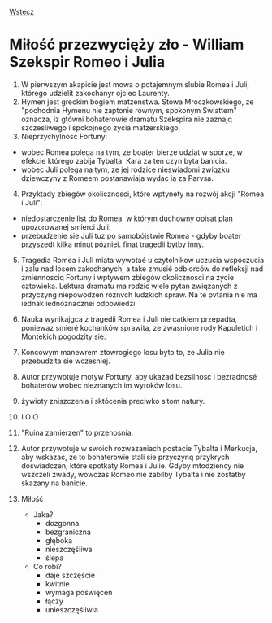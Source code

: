 [Wstecz](../polski.md)

# Miłość przezwycięży zło - William Szekspir Romeo i Julia

1. W pierwszym akapicie jest mowa o potajemnym slubie Romea i Juli, którego udzielit zakochanyr
   ojciec Laurenty.
2. Hymen jest greckim bogiem matzenstwa. Stowa Mroczkowskiego, ze "pochodnia Hymenu nie
   zaptonie równym, spokonym Swiattem" oznacza, iz gtówni bohaterowie dramatu Szekspira nie
   zaznajq szczesliwego i spokojnego zycia matzerskiego.
3. Nieprzychylnosc Fortuny:

-   wobec Romea polega na tym, ze boater bierze udziat w sporze, w efekcie którego zabija
    Tybalta. Kara za ten czyn byta banicia.
-   wobec Juli polega na tym, ze jej rodzice nieswiadomi zwiqzku dziewczyny z Romeem
    postanawiaja wydac ia za Parvsa.

4. Przyktady zbiegów okolicznosci, które wptynety na rozwój akcji "Romea i Juli":

-   niedostarczenie list do Romea, w którym duchowny opisat plan upozorowanej smierci Juli:
-   przebudzenie sie Juli tuz po samobójstwie Romea - gdyby boater przyszedt kilka minut
    pózniei. finat tragedii bytby inny.

5. Tragedia Romea i Juli miata wywotaé u czytelnikow uczucia wspóczucia i zalu nad losem
   zakochanych, a take zmusié odbiorców do refleksji nad zmiennosciq Fortuny i wptywem zbiegów okolicznosci na zycie cztowieka. Lektura dramatu ma rodzic wiele pytan zwiqzanych z przyczyng niepowodzen róznvch ludzkich spraw. Na te pvtania nie ma iednak iednoznacznei odpowiedzi
6. Nauka wynikajgca z tragedii Romea i Juli nie catkiem przepadta, poniewaz smieré kochanków
   sprawita, ze zwasnione rody Kapuletich i Montekich pogodzity sie.
7. Koncowym manewrem ztowrogiego losu byto to, ze Julia nie przebudzita sie wczesniej.
8. Autor przywotuje motyw Fortuny, aby ukazad bezsilnosc i bezradnosé bohaterów wobec
   nieznanych im wyroków losu.
9. żywioty zniszczenia i sktócenia preciwko sitom natury.
10. I O O
11. "Ruina zamierzen" to przenosnia.
12. Autor przywotuje w swoich rozwazaniach postacie Tybalta i Merkucja, aby wskazac, ze to
    bohaterowie stali sie przyczynq przykrych doswiadczen, które spotkaty Romea i Julie. Gdyby
    mtodziency nie wszczeli zwady, wowczas Romeo nie zabilby Tybalta i nie zostatby skazany na
    banicie.

13. Miłość
    - Jaka?
        - dozgonna
        - bezgraniczna
        - głęboka
        - nieszczęśliwa
        - ślepa
    - Co robi?
        - daje szczęście
        - kwitnie
        - wymaga poświęceń
        - łączy
        - unieszczęśliwia

